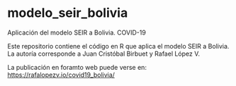 # modelo_seir_bolivia
Aplicación del modelo SEIR a Bolivia. COVID-19


Este repositorio contiene el código en R que aplica el modelo SEIR a Bolivia. La autoría corresponde a Juan Cristóbal Birbuet y Rafael López V.

La publicación en foramto web puede verse en: https://rafalopezv.io/covid19_bolivia/
